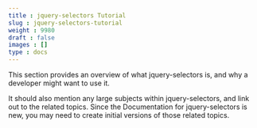 ```yaml
---
title : jquery-selectors Tutorial
slug : jquery-selectors-tutorial
weight : 9980
draft : false
images : []
type : docs
---
```


This section provides an overview of what jquery-selectors is, and why a developer might want to use it.

It should also mention any large subjects within jquery-selectors, and link out to the related topics.  Since the Documentation for jquery-selectors is new, you may need to create initial versions of those related topics.


